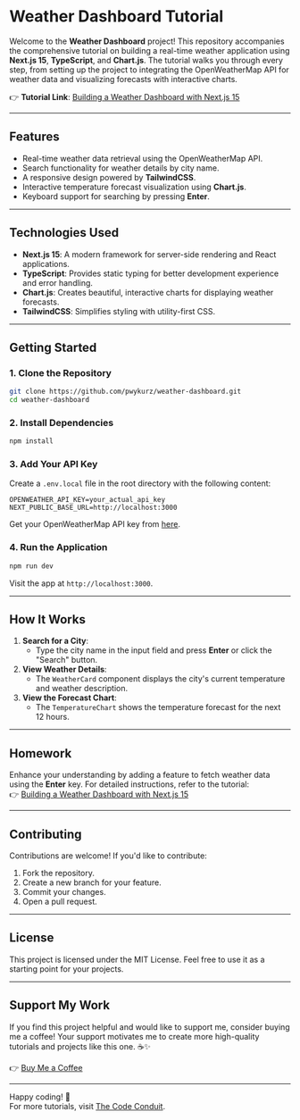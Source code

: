 # **Weather Dashboard Tutorial**

Welcome to the **Weather Dashboard** project! This repository accompanies the comprehensive tutorial on building a real-time weather application using **Next.js 15**, **TypeScript**, and **Chart.js**. The tutorial walks you through every step, from setting up the project to integrating the OpenWeatherMap API for weather data and visualizing forecasts with interactive charts.

👉 **Tutorial Link**: [Building a Weather Dashboard with Next.js 15](https://thecodeconduit.com/building-a-weather-dashboard-with-next-js-15-a-complete-guide-with-type-script-and-chart-js-integration)

---

## **Features**
- Real-time weather data retrieval using the OpenWeatherMap API.
- Search functionality for weather details by city name.
- A responsive design powered by **TailwindCSS**.
- Interactive temperature forecast visualization using **Chart.js**.
- Keyboard support for searching by pressing **Enter**.

---

## **Technologies Used**
- **Next.js 15**: A modern framework for server-side rendering and React applications.
- **TypeScript**: Provides static typing for better development experience and error handling.
- **Chart.js**: Creates beautiful, interactive charts for displaying weather forecasts.
- **TailwindCSS**: Simplifies styling with utility-first CSS.

---

## **Getting Started**

### **1. Clone the Repository**
```bash
git clone https://github.com/pwykurz/weather-dashboard.git
cd weather-dashboard
```

### **2. Install Dependencies**
```bash
npm install
```

### **3. Add Your API Key**
Create a `.env.local` file in the root directory with the following content:
```
OPENWEATHER_API_KEY=your_actual_api_key
NEXT_PUBLIC_BASE_URL=http://localhost:3000
```

Get your OpenWeatherMap API key from [here](https://openweathermap.org/api).

### **4. Run the Application**
```bash
npm run dev
```

Visit the app at `http://localhost:3000`.

---

## **How It Works**
1. **Search for a City**:
   - Type the city name in the input field and press **Enter** or click the "Search" button.
2. **View Weather Details**:
   - The `WeatherCard` component displays the city's current temperature and weather description.
3. **View the Forecast Chart**:
   - The `TemperatureChart` shows the temperature forecast for the next 12 hours.

---

## **Homework**
Enhance your understanding by adding a feature to fetch weather data using the **Enter** key. For detailed instructions, refer to the tutorial:  
👉 [Building a Weather Dashboard with Next.js 15](https://thecodeconduit.com/building-a-weather-dashboard-with-next-js-15-a-complete-guide-with-type-script-and-chart-js-integration)

---

## **Contributing**
Contributions are welcome! If you'd like to contribute:
1. Fork the repository.
2. Create a new branch for your feature.
3. Commit your changes.
4. Open a pull request.

---

## **License**
This project is licensed under the MIT License. Feel free to use it as a starting point for your projects.

---

## **Support My Work**
If you find this project helpful and would like to support me, consider buying me a coffee! Your support motivates me to create more high-quality tutorials and projects like this one. ☕✨

👉 [Buy Me a Coffee](https://buymeacoffee.com/thecodeconduit)

---

Happy coding! 🚀  
For more tutorials, visit [The Code Conduit](https://thecodeconduit.com).
